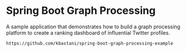 # Spring Boot Graph Processing

A sample application that demonstrates how to build a graph processing platform to create a ranking dashboard of influential Twitter profiles.
```
https://github.com/kbastani/spring-boot-graph-processing-example
```
